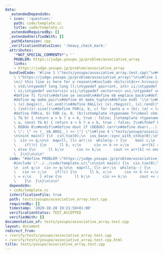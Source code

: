 ```yaml
---
data:
  _extendedDependsOn:
  - icon: ':question:'
    path: code/template.cc
    title: code/template.cc
  _extendedRequiredBy: []
  _extendedVerifiedWith: []
  _pathExtension: cpp
  _verificationStatusIcon: ':heavy_check_mark:'
  attributes:
    '*NOT_SPECIAL_COMMENTS*': ''
    PROBLEM: https://judge.yosupo.jp/problem/associative_array
    links:
    - https://judge.yosupo.jp/problem/associative_array
  bundledCode: "#line 1 \"tests/yosupo/associative_array.test.cpp\"\n#define PROBLEM\
    \ \"https://judge.yosupo.jp/problem/associative_array\"\n\n#line 1 \"code/template.cc\"\
    \n// this line is here for a reason\n#include <bits/stdc++.h>\nusing namespace\
    \ std;\ntypedef long long ll;\ntypedef pair<int, int> ii;\ntypedef vector<int>\
    \ vi;\ntypedef vector<ii> vii;\ntypedef vector<vi> vvi;\ntypedef vector<vii> vvii;\n\
    #define fi first\n#define se second\n#define eb emplace_back\n#define pb push_back\n\
    #define mp make_pair\n#define mt make_tuple\n#define endl '\\n'\n#define ALL(x)\
    \ (x).begin(), (x).end()\n#define RALL(x) (x).rbegin(), (x).rend()\n#define SZ(x)\
    \ (int)(x).size()\n#define FOR(a, b, c) for (auto a = (b); (a) < (c); ++(a))\n\
    #define F0R(a, b) FOR (a, 0, (b))\ntemplate <typename T>\nbool ckmin(T& a, const\
    \ T& b) { return a > b ? a = b, true : false; }\ntemplate <typename T>\nbool ckmax(T&\
    \ a, const T& b) { return a < b ? a = b, true : false; }\n#ifndef DEBUG\n#define\
    \ DEBUG 0\n#endif\n#define dout if (DEBUG) cerr\n#define dvar(...) \" [\" << #__VA_ARGS__\
    \ \": \" << (__VA_ARGS__) << \"] \"\n#line 4 \"tests/yosupo/associative_array.test.cpp\"\
    \n\nint main() {\n  cin.tie(0);\n  ios_base::sync_with_stdio(0);\n\n  int q;\n\
    \  cin >> q;\n\n  map<ll, ll> arr;\n  while(q--) {\n    bool c;\n    cin >> c;\n\
    \    if(!c) {\n      ll k, v;\n      cin >> k >> v;\n      arr[k] = v;\n    }\
    \ else {\n      ll k;\n      cin >> k;\n      cout << arr[k] << endl;\n    }\n\
    \  }\n}\n\n\n"
  code: "#define PROBLEM \"https://judge.yosupo.jp/problem/associative_array\"\n\n\
    #include \"../../code/template.cc\"\n\nint main() {\n  cin.tie(0);\n  ios_base::sync_with_stdio(0);\n\
    \n  int q;\n  cin >> q;\n\n  map<ll, ll> arr;\n  while(q--) {\n    bool c;\n \
    \   cin >> c;\n    if(!c) {\n      ll k, v;\n      cin >> k >> v;\n      arr[k]\
    \ = v;\n    } else {\n      ll k;\n      cin >> k;\n      cout << arr[k] << endl;\n\
    \    }\n  }\n}\n\n\n"
  dependsOn:
  - code/template.cc
  isVerificationFile: true
  path: tests/yosupo/associative_array.test.cpp
  requiredBy: []
  timestamp: '2020-10-28 19:21:59+01:00'
  verificationStatus: TEST_ACCEPTED
  verifiedWith: []
documentation_of: tests/yosupo/associative_array.test.cpp
layout: document
redirect_from:
- /verify/tests/yosupo/associative_array.test.cpp
- /verify/tests/yosupo/associative_array.test.cpp.html
title: tests/yosupo/associative_array.test.cpp
---
```

